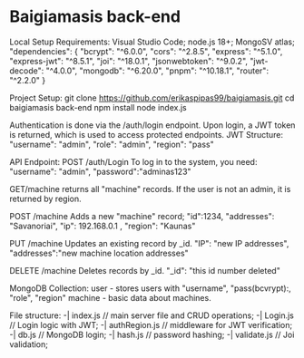 ﻿# Baigiamasis back-end
 
Local Setup 
Requirements:
Visual Studio Code;
node.js 18+;
MongoSV atlas;
  "dependencies": {
    "bcrypt": "^6.0.0",
    "cors": "^2.8.5",
    "express": "^5.1.0",
    "express-jwt": "^8.5.1",
    "joi": "^18.0.1",
    "jsonwebtoken": "^9.0.2",
    "jwt-decode": "^4.0.0",
    "mongodb": "^6.20.0",
    "pnpm": "^10.18.1",
    "router": "^2.2.0" }

Project Setup:
git clone https://github.com/erikaspipas99/baigiamasis.git
cd baigiamasis back-end
npm install
node index.js

Authentication is done via the /auth/login endpoint. Upon login, a
JWT token is returned, which is used to access protected endpoints.
JWT Structure:
"username": "admin",
"role": "admin",
"region": "pass"

API Endpoint:
POST /auth/Login
To log in to the system, you need:
"username": "admin",
"password":"adminas123"

GET/machine
returns all "machine" records. If the user is not an admin, it is returned by region.

POST /machine
Adds a new "machine" record;
"id":1234,
"addresses": "Savanoriai",
"ip": 192.168.0.1 ,
"region": "Kaunas"

PUT /machine
Updates an existing record by _id.
"IP": "new IP addresses",
"addresses":"new machine location addresses"

DELETE /machine
Deletes records by _id.
"_id": "this id number deleted"

MongoDB Collection:
user - stores users with "username", "pass(bcvrypt):, "role", "region"
machine - basic data about machines.

File structure:
-| index.js // main server file and CRUD operations;
-| Login.js // Login logic with JWT;
-| authRegion.js // middleware for JWT verification;
-| db.js // MongoDB login;
-| hash.js // password hashing;
-| validate.js // Joi validation;



